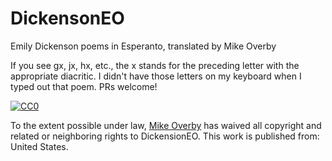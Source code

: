 # DickensonEO
Emily Dickenson poems in Esperanto, translated by Mike Overby

If you see gx, jx, hx, etc., the x stands for the preceding letter with the appropriate diacritic. I didn't have those letters on my keyboard when I typed out that poem. PRs welcome!

<a rel="license"
   href="http://creativecommons.org/publicdomain/zero/1.0/">
  <img src="http://i.creativecommons.org/p/zero/1.0/88x31.png" style="border-style: none;" alt="CC0" />
</a>
  
To the extent possible under law,
<a rel="dct:publisher" href="https://github.com/lethargilistic/">Mike Overby</a>
has waived all copyright and related or neighboring rights to DickensionEO. This work is published from: United States.
